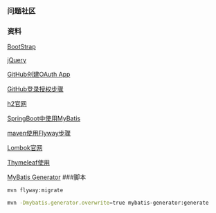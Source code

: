 ### 问题社区
### 资料
[BootStrap](https://v3.bootcss.com/components/)

[jQuery](https://code.jquery.com/)

[GitHub创建OAuth App](https://code.jquery.com/)

[GitHub登录授权步骤](https://developer.github.com/apps/building-oauth-apps/authorizing-oauth-apps/)

[h2官网](http://www.h2database.com/html/main.html)

[SpringBoot中使用MyBatis](http://mybatis.org/spring-boot-starter/mybatis-spring-boot-autoconfigure/)

[maven使用Flyway步骤](https://flywaydb.org/getstarted/firststeps/maven)

[Lombok官网](https://projectlombok.org)

[Thymeleaf使用](https://www.thymeleaf.org/doc/tutorials/3.0/usingthymeleaf.html#dates)

[MyBatis Generator](http://mybatis.org/generator/)
###脚本
```bash
mvn flyway:migrate
```
```bash
mvn -Dmybatis.generator.overwrite=true mybatis-generator:generate
```
